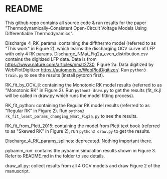 # README

This github repo contains all source code & run results for the paper "Thermodynamically-Consistent Open-Circuit Voltage Models Using Differentiable Thermodynamics".

Discharge_4_RK_params: containing the diffthermo model (referred to as "This work" in Figure 2), which learns the discharging OCV curve of LFP with only 4 RK params. Discharge_NMat_Fig2a_even_distribution.csv contains the digitized LFP data. Data is from https://www.nature.com/articles/nmat2730, Figure 2a. Data digitized by WebPlotDigitizer https://automeris.io/WebPlotDigitizer/. Run `python3 train.py` to see the results (install pytorch first). 

RK_fit_by_OCV_jl: containing the Monotonic RK model results (referred to as "Monotonic RK" in Figure 2). Run `python3 draw.py` to get the results (fit_rk.jl will be called in draw.py which runs the model fitting process).

RK_fit_python: containing the Regular RK model results (referred to as "Regular RK" in Figure 2). Run `python3 rk_fit_least_params_changing_Nmat_Fig2a.py` to see the results.

RK_fit_from_Plett_2015: containing the model from Plett text book (referred to as "Skewed RK" in Figure 2), run `python3 draw.py` to get the results.

Discharge_4_RK_params_splines: deprecated. Nothing important there.

pybamm_run: contains the pybamm simulation results shown in Figure 3. Refer to README.md in the folder to see details.

draw_all.py: collect results from all 4 OCV models and draw Figure 2 of the manuscript.



